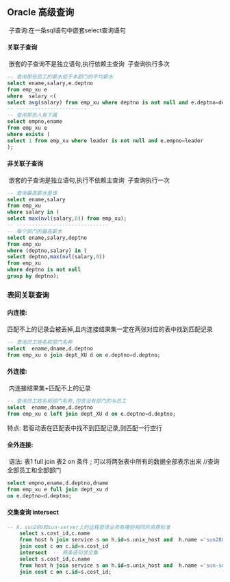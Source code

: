 ## Oracle 高级查询
​	子查询:在一条sql语句中嵌套select查询语句
#### 关联子查询
​	嵌套的子查询不是独立语句,执行依赖主查询
​	子查询执行多次
```sql
-- 查询那些员工的薪水低于本部门的平均薪水
select ename,salary,e.deptno
from emp_xu e
where  salary <(
select avg(salary) from emp_xu where deptno is not null and e.deptno=deptno);
-- -----------------------
-- 查询那些人有下属
select empno,ename
from emp_xu e
where exists (
select 1 from emp_xu where leader is not null and e.empno=leader
);
```
#### 非关联子查询
​	嵌套的子查询是独立语句,执行不依赖主查询
​	子查询执行一次
```sql
-- 查询最高薪水是谁
select ename,salary
from emp_xu
where salary in (
select max(nvl(salary,0)) from emp_xu);
-- ------------------------------
-- 每个部门的最高薪水
select ename,salary,deptno
from emp_xu
where (deptno,salary) in (
select deptno,max(nvl(salary,0))
from emp_xu 
where deptno is not null
group by deptno);
```
### 表间关联查询
#### 内连接:
​	匹配不上的记录会被丢掉,且内连接结果集一定在两张对应的表中找到匹配记录
```sql
-- 查询员工姓名和部门名称
select  ename,dname,d.deptno
from emp_xu e join dept_XU d on e.deptno=d.deptno;
```
#### 外连接:
​	内连接结果集+匹配不上的记录
```sql
-- 查询员工姓名和部门名称,包含没有部门的与员工
select  ename,dname,d.deptno
from emp_xu e left join dept_XU d on e.deptno=d.deptno;
```
特点:
	若驱动表在匹配表中找不到匹配记录,则匹配一行空行
####  全外连接: 
​	语法:  表1  full join 表2 on 条件 ;
​	可以将两张表中所有的数据全部表示出来
//查询全部员工和全部部门
```sql
select empno,ename,d.deptno,dname
from emp_xu e full join dept_xu d
on e.deptno=d.deptno;
```
#### 交集查询 intersect
```sql
-- 8、sun280和sun-server上的远程登录业务有哪些相同的资费标准
	select s.cost_id,c.name
	from host h join service s on h.id=s.unix_host and  h.name ='sun280'
	join cost c on c.id=s.cost_id
	intersect  -- 两条语句求交集
	select s.cost_id,c.name
	from host h join service s on h.id=s.unix_host and  h.name ='sun-server'
	join cost c on c.id=s.cost_id;
```







